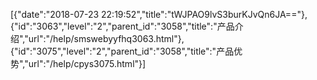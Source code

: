 [{"date":"2018-07-23 22:19:52","title":"tWJPAO9lvS3burKJvQn6JA=="},{"id":"3063","level":"2","parent_id":"3058","title":"产品介绍","url":"/help/smswebyyfhq3063.html"},{"id":"3075","level":"2","parent_id":"3058","title":"产品优势","url":"/help/cpys3075.html"}]